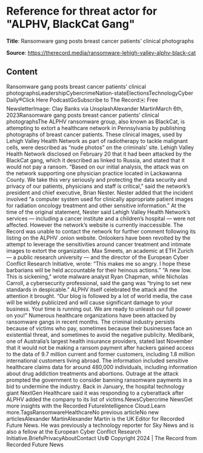 # Reference for threat actor for "ALPHV, BlackCat Gang"

**Title**: Ransomware gang posts breast cancer patients’ clinical photographs

**Source**: https://therecord.media/ransomware-lehigh-valley-alphv-black-cat

## Content
Ransomware gang posts breast cancer patients’ clinical photographsLeadershipCybercrimeNation-stateElectionsTechnologyCyber Daily®Click Here PodcastGoSubscribe to The Record✉️ Free NewsletterImage: Clay Banks via UnsplashAlexander MartinMarch 6th, 2023Ransomware gang posts breast cancer patients’ clinical photographsThe ALPHV ransomware group, also known as BlackCat, is attempting to extort a healthcare network in Pennsylvania by publishing photographs of breast cancer patients.
These clinical images, used by Lehigh Valley Health Network as part of radiotherapy to tackle malignant cells, were described as “nude photos” on the criminals’ site.
Lehigh Valley Health Network disclosed on February 20 that it had been attacked by the BlackCat gang, which it described as linked to Russia, and stated that it would not pay a ransom.
“Based on our initial analysis, the attack was on the network supporting one physician practice located in Lackawanna County. We take this very seriously and protecting the data security and privacy of our patients, physicians and staff is critical,” said the network’s president and chief executive, Brian Nester.
Nester added that the incident involved “a computer system used for clinically appropriate patient images for radiation oncology treatment and other sensitive information.”
At the time of the original statement, Nester said Lehigh Valley Health Network’s services — including a cancer institute and a children’s hospital — were not affected.
However the network’s website is currently inaccessible. The Record was unable to contact the network for further comment following its listing on the ALPHV .onion website.
Onlookers have been revolted by the attempt to leverage the sensitivities around cancer treatment and intimate images to extort the organization.
Max Smeets, an academic at ETH Zurich — a public research university — and the director of the European Cyber Conflict Research Initiative, wrote: “This makes me so angry. I hope these barbarians will be held accountable for their heinous actions.”
"A new low. This is sickening," wrote malware analyst Ryan Chapman, while Nicholas Carroll, a cybersecurity professional, said the gang was “trying to set new standards in despicable.”
ALPHV itself celebrated the attack and the attention it brought.
“Our blog is followed by a lot of world media, the case will be widely publicized and will cause significant damage to your business. Your time is running out. We are ready to unleash our full power on you!”
Numerous healthcare organizations have been attacked by ransomware gangs in recent months. The criminal industry persists because of victims who pay, sometimes because their businesses face an existential threat, and sometimes to avoid the negative publicity.
Medibank, one of Australia’s largest health insurance providers, stated last November that it would not be making a ransom payment after hackers gained access to the data of 9.7 million current and former customers, including 1.8 million international customers living abroad.
The information included sensitive healthcare claims data for around 480,000 individuals, including information about drug addiction treatments and abortions. Outrage at the attack prompted the government to consider banning ransomware payments in a bid to undermine the industry.
Back in January, the hospital technology giant NextGen Healthcare said it was responding to a cyberattack after ALPHV added the company to its list of victims.NewsCybercrime NewsGet more insights with the Recorded FutureIntelligence Cloud.Learn more.TagsRansomwareHealthcareNo previous articleNo new articlesAlexander MartinAlexander Martin is the UK Editor for Recorded Future News. He was previously a technology reporter for Sky News and is also a fellow at the European Cyber Conflict Research Initiative.BriefsPrivacyAboutContact Us© Copyright 2024 | The Record from Recorded Future News